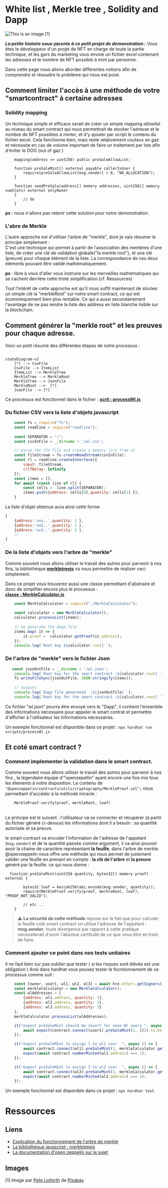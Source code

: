 # White list , Merkle tree , Solidity and Dapp

![This is an image](./mdimages/math.jpg)
[1]

**_La petite histoire sous-jacente à ce petit projet de demonstration :_**
Vous êtes le développeur d'un projet de NFT en charge de toute la partie technique, et les gars du marketing vous envoie un fichier
excel contenant les adresses et le nombre de NFT possible à mint par personne.

Dans cette page nous allons aborder différentes notions afin de comprendre et résoudre le problème qui nous est posé.

## Comment limiter l'accès à une méthode de votre "smartcontract" à certaine adresses

### Solidity mapping
Un technique simple et efficace serait de créer un simple mapping _allowlist_ au niveau du smart contract qui nous permettrait de stocker l'adresse et le nombre de NFT possibles à minter, et d'y ajouter par script le contenu du fichier excel.
Cela fonctionne bien, mais reste relativement couteux en gaz et nécessite en cas de volume important de faire un traitement par lots afin d'éviter le OOG (out of gaz )

```solidity
    mapping(address => uint256) public preSaleAllowList;
    
    function preSaleMint() external payable callerIsUser {
        require(preSaleAllowList[msg.sender] > 0, "NO_ALLOCATION");
    }

    function seedPreSale(address[] memory addresses, uint256[] memory numSlots) external onlyOwner
    {
        // do
    }
```

**ps** : nous n'allons pas retenir cette solution pour notre demonstration.

### L'abre de Merkle

L'autre approche est d'utiliser l'arbre de "merkle", dont je vais résumer le principe simplement :
<br/>
C'est une technique qui permet à partir de l'association des membres d'une liste, de créer une clé de validation globale("la merkle root"), et une clé (preuve) pour chaque élément de la liste.
La correspondance de ces deux éléments pouvant être validé mathématiquement.

**ps** : libre à vous d'aller vous instruire sur les merveilles mathématiques qui se cachent derrière cette triste simplification.(cf. Ressources)

Tout l'intérêt de cette approche est qu'il nous suffit maintenant de stocker un simple clé la "merkleRoot" sur notre smart contract, ce qui est économiquement bien plus rentable.
Ce qui a aussi secondairement l'avantage de ne pas rendre la liste des address en liste blanche lisible sur la blockchain.

## Comment générer la "merkle root" et les preuves pour chaque adresse.


Voici un petit résumé des différentes étapes de notre processus :
```mermaid

stateDiagram-v2
    [*] --> CsvFile
    CsvFile --> ItemList
    ItemList --> MerkleTree
    MerkleTree --> MerkleRoot
    MerkleTree --> JsonFile
    MerkleRoot -->  [*]
    JsonFile --> [*]
```

Ce processus est fonctionnel dans le fichier : **[ scrit : processWl.js](./scripts/processWl.js)**

### Du fichier CSV vers la liste d'objets javascript

```javascript
    const fs = require("fs");
    const readline = require("readline");
   
    const SEPARATOR = ";";
    const csvInFile = __dirname + '/wl.csv';

    // parse the CSV file and create a memory list from it
    const fileStream = fs.createReadStream(csvInFile);
    const rl = readline.createInterface({
        input: fileStream,
        crlfDelay: Infinity
    });
    const items = [];
    for await (const line of rl) {
        const cells =  line.split(SEPARATOR);
        items.push({address: cells[0],quantity: cells[1] });
    }
```

La liste d'objet obtenue aura ainsi cette forme
```javascript
[
    {address:'oxa..',quantity: 2 },
    {address:'ox5..',quantity: 1 },
    {address:'ox3..',quantity: 5 },
    // ...
]
```

### De la liste d'objets vers l'arbre de "merkle"

Comme souvent nous allons utiliser le travail des autres pour parvenir à nos fins, la bibliothèque **[merkletreejs](https://github.com/miguelmota/merkletreejs)**
va nous permettre de réaliser ceci simplement.

Dans ce projet vous trouverez aussi une classe permettant d'abstraire et donc de simplifier encore plus le processus :
<br/>**[classe : MerkleCalculator.js](./scripts/MerkleCalculator.js)**


```javascript
    const MerkleCalculator = require("./MerkleCalculator");    
    
    const calculator = new MerkleCalculator();
    calculator.processList(items);
    
    // we generate the dapp file
    items.map( it => {
        it.proof =  calculator.getProof(it.address);
    });
    console.log(`Root key ${calculator.root} `);
```

### De l'arbre de "merkle" vers le fichier Json

```javascript
   const jsonOutFile = __dirname + '/wl.json';
    console.log(`Root key for the smart contract :${calculator.root} `);
    fs.writeFileSync(jsonOutFile, JSON.stringify(items));
    
    // outputs
    console.log(`Dapp file generated  :${jsonOutFile} `);
    console.log(`Root key for the smart contract :${calculator.root} `);
```

Ce fichier "wl.json" pourra être envoyé vers le "Dapp", il contient l'ensemble des informations nécessaire pour appeler le smart contrat
et permettre d'afficher à l'utilisateur les informations nécessaires.

Un exemple fonctionnel est disponible dans ce projet : ```npx hardhat run scripts/processWl.js```

## Et coté smart contract ?

### Comment implementer la validation dans le smart contract.

Comme souvent nous allons utiliser le travail des autres pour parvenir à nos fins , la légendaire équipe d'"openzepellin" ayant encore une fois mis tous les élements à notre disposition.
Le contenu  de  ``` "@openzeppelin/contracts/utils/cryptography/MerkleProof.sol"; ``` nous permettant d'accéder à la méthode miracle :

```solidity
    MerkleProof.verify(proof, merkleRoot, leaf)
```
<br/>Le principe est le suivant :
l'utilisateur va se connecter et récupérer (à partir du fichier généré ci-dessus) les informations dont il a besoin : sa quantité autorisée et sa preuve.

le smart contract va encoder l'information de l'adresse de l'appelant (``` msg.sender ```) et de la quantité passée comme argument, il va ainsi pouvoir avoir la chaine de caractère représentant **la feuille**, dans l'arbre de merkle.
@openzeppelin nous offre une méthode qui nous permet de justement valider une feuille en prenant en compte  : **la clé de l'arbre** et **la preuve** généré par la feuille.
ce qui nous donne :

```solidity
  function preSaleMint(uint256 quantity, bytes32[] memory proof) external {

        bytes32 leaf = keccak256(abi.encode(msg.sender, quantity));
        require(MerkleProof.verify(proof, merkleRoot, leaf), "PROOF_NOT_VALID");
        
        // etc .. 
    }
```

> :warning: **La sécurité de cette méthode**  repose sur le fait que pour calculer la feuille coté smart contract on utilise l'adresse de l'appelant : **msg.sender**, toute divergence par rapport à cette pratique nécessiterait d'avoir l'absolue certitude de ce que vous être en train de faire.


### Comment ajouter ce point dans nos tests unitaires

Il ne faut bien sur pas oublier que tester  ( si les risques sont élévés est une obligation )
Ansi dans hardhat vous pouvez tester le focntionnement de ce processus comme suit :

```javascript
    const [owner, user1, wl1, wl2, wl3] = await hre.ethers.getSigners();
    const merkleCalculator = new MerkleCalculator();
    const wlAddresses = [
        {address: wl1.address, quantity: 1},
        {address: wl2.address, quantity: 2},
        {address: wl3.address, quantity: 3}
    ];
    merkleCalculator.processList(wlAddresses);

    it("expect preSaleMint should be revert for none Wl users ", async () => {
        await expect(contract.connect(user1).preSaleMint(1, [])).to.be.revertedWith('PROOF_NOT_VALID');
    });

    it("expect preSaleMint to assign 1 to wl1 user  ", async () => {
        await contract.connect(wl1).preSaleMint(1, merkleCalculator.getProof(wl1.address))
        expect(await contract.numberMinted(wl1.address) === 1);
    });

    it("expect preSaleMint to assign 3 to wl3 user  ", async () => {
        await contract.connect(wl3).preSaleMint(3, merkleCalculator.getProof(wl3.address))
        expect(await contract.numberMinted(wl3.address) === 3);
    });
```

Un exemple fonctionnel est disponible dans ce projet :  ``` npx hardhat test ```


# Ressources

## Liens

- [Explication du fonctionnement de l'arbre de merkle](https://brilliant.org/wiki/merkle-tree/)
- [La bibliothèque javascirpt : merkletreejs](https://www.npmjs.com/package/merkletreejs)
- [La documentation d'open zeppelin sur le sujet](https://docs.openzeppelin.com/contracts/3.x/api/cryptography)

## Images

[1] Image par <a href="https://pixabay.com/fr/users/thedigitalartist-202249/?utm_source=link-attribution&amp;utm_medium=referral&amp;utm_campaign=image&amp;utm_content=1777917">Pete Linforth</a> de <a href="https://pixabay.com/fr/?utm_source=link-attribution&amp;utm_medium=referral&amp;utm_campaign=image&amp;utm_content=1777917">Pixabay</a>